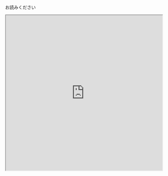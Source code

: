 
お読みください

<iframe style="width:100%; height: 500px;" src="https://scrapbox.io/suto3" name="youtube" style="position:fixed; top:0px; left:0; bottom:0; right:0; width:100%; height:100%; border:none; margin:0; padding:0; overflow:hidden; "></iframe>

